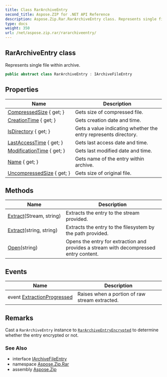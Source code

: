 ```yaml
---
title: Class RarArchiveEntry
second_title: Aspose.ZIP for .NET API Reference
description: Aspose.Zip.Rar.RarArchiveEntry class. Represents single file within archive
type: docs
weight: 350
url: /net/aspose.zip.rar/rararchiveentry/
---
```

## RarArchiveEntry class

Represents single file within archive.

```csharp
public abstract class RarArchiveEntry : IArchiveFileEntry
```

## Properties

| Name | Description |
| --- | --- |
| [CompressedSize](../../aspose.zip.rar/rararchiveentry/compressedsize/) { get; } | Gets size of compressed file. |
| [CreationTime](../../aspose.zip.rar/rararchiveentry/creationtime/) { get; } | Gets creation date and time. |
| [IsDirectory](../../aspose.zip.rar/rararchiveentry/isdirectory/) { get; } | Gets a value indicating whether the entry represents directory. |
| [LastAccessTime](../../aspose.zip.rar/rararchiveentry/lastaccesstime/) { get; } | Gets last access date and time. |
| [ModificationTime](../../aspose.zip.rar/rararchiveentry/modificationtime/) { get; } | Gets last modified date and time. |
| [Name](../../aspose.zip.rar/rararchiveentry/name/) { get; } | Gets name of the entry within archive. |
| [UncompressedSize](../../aspose.zip.rar/rararchiveentry/uncompressedsize/) { get; } | Gets size of original file. |

## Methods

| Name | Description |
| --- | --- |
| [Extract](../../aspose.zip.rar/rararchiveentry/extract/#extract_1)(Stream, string) | Extracts the entry to the stream provided. |
| [Extract](../../aspose.zip.rar/rararchiveentry/extract/#extract)(string, string) | Extracts the entry to the filesystem by the path provided. |
| [Open](../../aspose.zip.rar/rararchiveentry/open/)(string) | Opens the entry for extraction and provides a stream with decompressed entry content. |

## Events

| Name | Description |
| --- | --- |
| event [ExtractionProgressed](../../aspose.zip.rar/rararchiveentry/extractionprogressed/) | Raises when a portion of raw stream extracted. |

## Remarks

Cast a `RarArchiveEntry` instance to [`RarArchiveEntryEncrypted`](../rararchiveentryencrypted/) to determine whether the entry encrypted or not.

### See Also

* interface [IArchiveFileEntry](../../aspose.zip/iarchivefileentry/)
* namespace [Aspose.Zip.Rar](../../aspose.zip.rar/)
* assembly [Aspose.Zip](../../)


